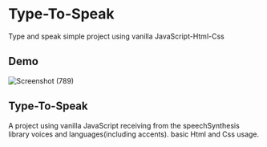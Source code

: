 # Type-To-Speak
Type and speak simple project using vanilla JavaScript-Html-Css
## Demo
![Screenshot (789)](https://user-images.githubusercontent.com/75971776/149554949-27eaf51e-d9dc-4b35-8c92-d7a484eea69b.png)

## Type-To-Speak

A project using vanilla JavaScript receiving from the 
speechSynthesis library voices and languages(including accents).
basic Html and Css usage.

